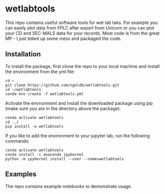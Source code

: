 # wetlabtools
This repo contains useful software tools for wet lab taks. For example you can easily plot data from FPLC after export from Unicorn or you can plot your CD and SEC-MALS data for your records. Most code is from the great MP - I just tidied up some mess and packaged the code.

## Installation
To install the package, first clone the repo to your local machine and install the environment from the yml file:
```
cd ~
git clone https://github.com/ngoldb/wetlabtools.git
cd ~/wetlabtools
conda env create -f wetlabtools.yml
```

Activate the environment and install the downloaded package using pip (make sure you are in the directory above the package):
```
conda activate wetlabtools
cd ../
pip install -e wetlabtools
```
If you like to add the environment to your jupyter lab, run the following commands:
```
conda activate wetlabtools
conda install -c anaconda ipykernel
python -m ipykernel install --user --name=wetlabtools
```

## Examples
The repo contains example notebooks to demonstrate usage.
